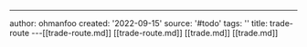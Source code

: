 ---
author: ohmanfoo
created: '2022-09-15'
source: '#todo'
tags: ''
title: trade-route
---[[trade-route.md]]
[[trade-route.md]]
[[trade.md]]
[[trade.md]]
